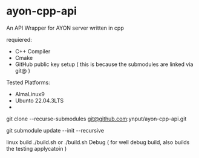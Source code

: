 # ayon-cpp-api

An API Wrapper for AYON server written in cpp

requiered: 
- C++ Compiler
- Cmake
- GitHub public key setup ( this is because the submodules are linked via git@ )

Tested Platforms: 
- AlmaLinux9
- Ubunto 22.04.3LTS
- 


git clone --recurse-submodules git@github.com:ynput/ayon-cpp-api.git

git submodule update --init --recursive

linux build 
./build.sh 
or 
./build.sh Debug ( for well debug build, also builds the testing applycatoin ) 